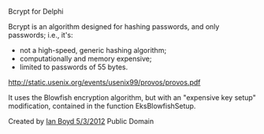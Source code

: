 Bcrypt for Delphi

Bcrypt is an algorithm designed for hashing passwords, and only passwords; i.e., it's:

* not a high-speed, generic hashing algorithm;
* computationally and memory expensive;
* limited to passwords of 55 bytes.

http://static.usenix.org/events/usenix99/provos/provos.pdf

It uses the Blowfish encryption algorithm, but with an "expensive key setup"
modification, contained in the function EksBlowfishSetup.

Created by [Ian Boyd 5/3/2012](http://stackoverflow.com/a/10441765/9990)
Public Domain
